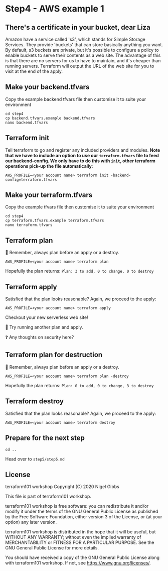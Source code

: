 # Step4 - AWS example 1

## There's a certificate in your bucket, dear Liza

Amazon have a service called 's3', which stands for Simple Storage Services.  They provide 'buckets' that can store basically anything you want.  By default, s3 buckets are private, but it's possible to configure a policy to enable buckets to serve their contents as a web site.  The advantage of this is that there are no servers for us to have to maintain, and it's cheaper than running servers.  Terraform will output the URL of the web site for you to visit at the end of the apply.

## Make your backend.tfvars

Copy the example backend tfvars file then customise it to suite your environment

    cd step4
    cp backend.tfvars.example backend.tfvars
    nano backend.tfvars

## Terraform init

Tell terraform to go and register any included providers and modules.  **Note that we have to include an option to use our `terraform.tfvars` file to feed our backend-config.  We only have to do this with `init`, other terraform operations pick-up the file automatically**:

    AWS_PROFILE=<your account name> terraform init -backend-config=terraform.tfvars

## Make your terraform.tfvars

Copy the example tfvars file then customise it to suite your environment

    cd step4
    cp terraform.tfvars.example terraform.tfvars
    nano terraform.tfvars

## Terraform plan

:pencil: Remember, always plan before an apply or a destroy.

    AWS_PROFILE=<your account name> terraform plan

Hopefully the plan returns: `Plan: 3 to add, 0 to change, 0 to destroy`

## Terraform apply

Satisfied that the plan looks reasonable?  Again, we proceed to the apply:

    AWS_PROFILE=<your account name> terraform apply

Checkout your new serverless web site!

:pencil: Try running another plan and apply.

:question: Any thoughts on security here?

## Terraform plan for destruction

:pencil: Remember, always plan before an apply or a destroy.

    AWS_PROFILE=<your account name> terraform plan -destroy

Hopefully the plan returns: `Plan: 0 to add, 0 to change, 3 to destroy`

## Terraform destroy

Satisfied that the plan looks reasonable?  Again, we proceed to the apply:

    AWS_PROFILE=<your account name> terraform destroy

## Prepare for the next step

    cd ..

Head over to `step5/step5.md`

## License

terraform101 workshop
Copyright (C) 2020 Nigel Gibbs

This file is part of terraform101 workshop.

terraform101 workshop is free software: you can redistribute it and/or modify
it under the terms of the GNU General Public License as published by
the Free Software Foundation, either version 3 of the License, or
(at your option) any later version.

terraform101 workshop is distributed in the hope that it will be useful,
but WITHOUT ANY WARRANTY; without even the implied warranty of
MERCHANTABILITY or FITNESS FOR A PARTICULAR PURPOSE.  See the
GNU General Public License for more details.

You should have received a copy of the GNU General Public License
along with terraform101 workshop.  If not, see <https://www.gnu.org/licenses/>.
